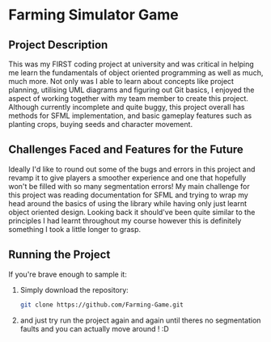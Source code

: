 # Farming Simulator Game

## Project Description
This was my FIRST coding project at university and was critical in helping me learn the fundamentals of object oriented programming as well as much, much more. Not only was I able to learn about concepts like project planning, utilising UML diagrams and figuring out Git basics, I enjoyed the aspect of working together with my team member to create this project. Although currently incomplete and quite buggy, this project overall has methods for SFML implementation, and basic gameplay features such as planting crops, buying seeds and character movement.  

## Challenges Faced and Features for the Future
Ideally I'd like to round out some of the bugs and errors in this project and revamp it to give players a smoother experience and one that hopefully won't be filled with so many segmentation errors! My main challenge for this project was reading documentation for SFML and trying to wrap my head around the basics of using the library while having only just learnt object oriented design. Looking back it should've been quite similar to the principles I had learnt throughout my course however this is definitely something I took a little longer to grasp.

## Running the Project
If you're brave enough to sample it:
1. Simply download the repository:
   ```sh
   git clone https://github.com/Farming-Game.git

2. and just try run the project again and again until theres no segmentation faults and you can actually move around ! :D 
